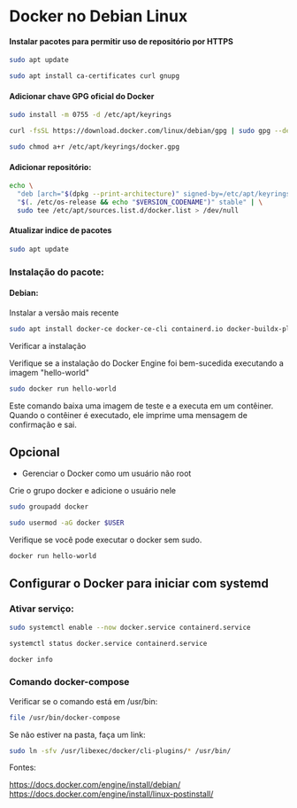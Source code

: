 # Docker no Debian Linux

#### Instalar pacotes para permitir uso de repositório por HTTPS

```bash
sudo apt update
```
```bash
sudo apt install ca-certificates curl gnupg
```
#### Adicionar chave GPG oficial do Docker

```bash
sudo install -m 0755 -d /etc/apt/keyrings
```
```bash
curl -fsSL https://download.docker.com/linux/debian/gpg | sudo gpg --dearmor -o /etc/apt/keyrings/docker.gpg
```
```bash
sudo chmod a+r /etc/apt/keyrings/docker.gpg
```

#### Adicionar repositório:

```bash
echo \
  "deb [arch="$(dpkg --print-architecture)" signed-by=/etc/apt/keyrings/docker.gpg] https://download.docker.com/linux/debian \
  "$(. /etc/os-release && echo "$VERSION_CODENAME")" stable" | \
  sudo tee /etc/apt/sources.list.d/docker.list > /dev/null
```
#### Atualizar indice de pacotes

```bash
sudo apt update
```
### Instalação do pacote:

#### Debian:

Instalar a versão mais recente

```bash
sudo apt install docker-ce docker-ce-cli containerd.io docker-buildx-plugin docker-compose-plugin
```
Verificar a instalação

Verifique se a instalação do Docker Engine foi bem-sucedida executando a imagem "hello-world"

```bash
sudo docker run hello-world
```
Este comando baixa uma imagem de teste e a executa em um contêiner. Quando o contêiner é executado, ele imprime uma mensagem de confirmação e sai.

## Opcional

* Gerenciar o Docker como um usuário não root

Crie o grupo docker e adicione o usuário  nele

```bash
sudo groupadd docker
```
```bash
sudo usermod -aG docker $USER
```
Verifique se você pode executar o docker sem sudo.

```bash
docker run hello-world
```
## Configurar o Docker para iniciar com systemd  

### Ativar serviço:

```bash
sudo systemctl enable --now docker.service containerd.service
```
```bash
systemctl status docker.service containerd.service
```
```bash
docker info
```
### Comando docker-compose

Verificar se o comando está em /usr/bin:

```bash
file /usr/bin/docker-compose
```
Se não estiver na pasta, faça um link:

```bash
sudo ln -sfv /usr/libexec/docker/cli-plugins/* /usr/bin/
```

Fontes:  

https://docs.docker.com/engine/install/debian/
https://docs.docker.com/engine/install/linux-postinstall/
